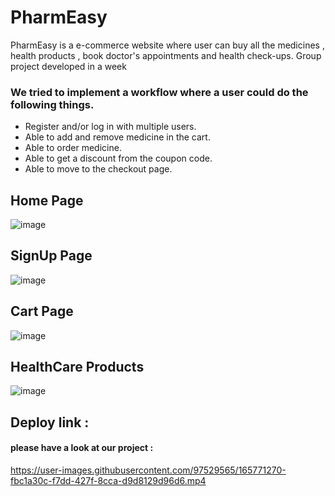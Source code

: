 # PharmEasy
PharmEasy is a e-commerce website where user can buy all the medicines , health products , book doctor's appointments and health check-ups.
Group project developed in a week

### We tried to implement a workflow where a user could do the following things.
 * Register and/or log in with multiple users.
 * Able to add and remove medicine in the cart.
 * Able to order medicine.
 * Able to get a discount from the coupon code.
 * Able to move to the checkout page.

## Home Page
![image](https://miro.medium.com/max/700/0*xqmQh6Oaw7fZo1d6.jpeg)

## SignUp Page
![image](https://miro.medium.com/max/700/0*bbYZRkOIbTFQ2jXt.png)

## Cart Page
![image](https://miro.medium.com/max/700/0*TS3ke6JYXj2C7ckw.png)

## HealthCare Products
![image](https://miro.medium.com/max/700/0*ebW4wWiqfdT2CgLH.png)

## Deploy link :

#### please have a look at our project :

https://user-images.githubusercontent.com/97529565/165771270-fbc1a30c-f7dd-427f-8cca-d9d8129d96d6.mp4

